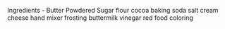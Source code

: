 Ingredients -
Butter
Powdered Sugar
flour
 cocoa
 baking soda
 salt
 cream cheese
 hand mixer
 frosting
 buttermilk
 vinegar
 red food coloring 